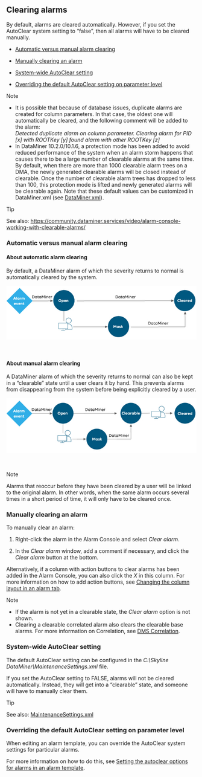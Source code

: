## Clearing alarms

By default, alarms are cleared automatically. However, if you set the AutoClear system setting to “false”, then all alarms will have to be cleared manually.

- [Automatic versus manual alarm clearing](#automatic-versus-manual-alarm-clearing)

- [Manually clearing an alarm](#manually-clearing-an-alarm)

- [System-wide AutoClear setting](#system-wide-autoclear-setting)

- [Overriding the default AutoClear setting on parameter level](#overriding-the-default-autoclear-setting-on-parameter-level)

> [!NOTE]
> -  It is possible that because of database issues, duplicate alarms are created for column parameters. In that case, the oldest one will automatically be cleared, and the following comment will be added to the alarm:<br>*Detected duplicate alarm on column parameter. Clearing alarm for PID \[x\] with ROOTKey \[y\] found alarm with other ROOTKey \[z\]* 
> -  In DataMiner 10.2.0/10.1.6, a protection mode has been added to avoid reduced performance of the system when an alarm storm happens that causes there to be a large number of clearable alarms at the same time. By default, when there are more than 1000 clearable alarm trees on a DMA, the newly generated clearable alarms will be closed instead of clearable. Once the number of clearable alarm trees has dropped to less than 100, this protection mode is lifted and newly generated alarms will be clearable again. Note that these default values can be customized in DataMiner.xml (see [DataMiner.xml](../../part_7/SkylineDataminerFolder/DataMiner_xml.md#dataminerxml)).

> [!TIP]
> See also:
> <https://community.dataminer.services/video/alarm-console-working-with-clearable-alarms/> 

### Automatic versus manual alarm clearing

#### About automatic alarm clearing

By default, a DataMiner alarm of which the severity returns to normal is automatically cleared by the system.

![](../../images/AlarmClearingAuto.jpg)

 

#### About manual alarm clearing

A DataMiner alarm of which the severity returns to normal can also be kept in a “clearable” state until a user clears it by hand. This prevents alarms from disappearing from the system before being explicitly cleared by a user.

![](../../images/AlarmClearingManual.jpg)

 

> [!NOTE]
> Alarms that reoccur before they have been cleared by a user will be linked to the original alarm. In other words, when the same alarm occurs several times in a short period of time, it will only have to be cleared once.

### Manually clearing an alarm

To manually clear an alarm:

1. Right-click the alarm in the Alarm Console and select *Clear alarm*.

2. In the *Clear alarm* window, add a comment if necessary, and click the *Clear alarm* button at the bottom.

Alternatively, if a column with action buttons to clear alarms has been added in the Alarm Console, you can also click the *X* in this column. For more information on how to add action buttons, see [Changing the column layout in an alarm tab](Working_with_the_Alarm_Console.md#changing-the-column-layout-in-an-alarm-tab).

> [!NOTE]
> -  If the alarm is not yet in a clearable state, the *Clear alarm* option is not shown.
> -  Clearing a clearable correlated alarm also clears the clearable base alarms. For more information on Correlation, see [DMS Correlation](../../part_4/correlation/correlation.md#dms-correlation).

### System-wide AutoClear setting

The default AutoClear setting can be configured in the *C:\\Skyline DataMiner\\MaintenanceSettings.xml* file.

If you set the AutoClear setting to FALSE, alarms will not be cleared automatically. Instead, they will get into a “clearable” state, and someone will have to manually clear them.

> [!TIP]
> See also:
> [MaintenanceSettings.xml](../../part_7/SkylineDataminerFolder/MaintenanceSettings_xml.md#maintenancesettingsxml)

### Overriding the default AutoClear setting on parameter level

When editing an alarm template, you can override the AutoClear system settings for particular alarms.

For more information on how to do this, see [Setting the autoclear options for alarms in an alarm template](../protocols/Configuring_alarm_templates.md#setting-the-autoclear-options-for-alarms-in-an-alarm-template).
